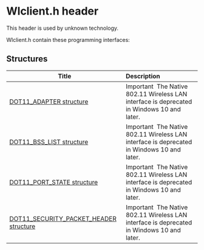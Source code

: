 # Wlclient.h header


This header is used by unknown technology.

Wlclient.h contain these programming interfaces:


## Structures

| Title   | Description   |
| ---- |:---- |
| [DOT11_ADAPTER structure](ns-wlclient--dot11-adapter.md) | Important  The Native 802.11 Wireless LAN interface is deprecated in Windows 10 and later. |
| [DOT11_BSS_LIST structure](ns-wlclient--dot11-bss-list.md) | Important  The Native 802.11 Wireless LAN interface is deprecated in Windows 10 and later. |
| [DOT11_PORT_STATE structure](ns-wlclient--dot11-port-state.md) | Important  The Native 802.11 Wireless LAN interface is deprecated in Windows 10 and later. |
| [DOT11_SECURITY_PACKET_HEADER structure](ns-wlclient--dot11-security-packet-header.md) | Important  The Native 802.11 Wireless LAN interface is deprecated in Windows 10 and later. |
